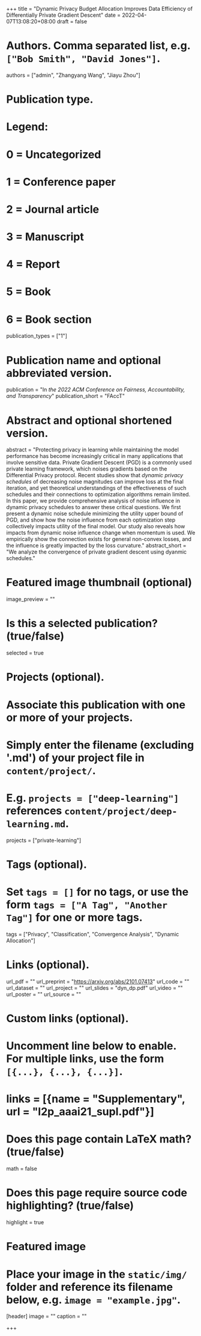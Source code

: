 +++
title = "Dynamic Privacy Budget Allocation Improves Data Efficiency of Differentially Private Gradient Descent"
date = 2022-04-07T13:08:20+08:00
draft = false

# Authors. Comma separated list, e.g. `["Bob Smith", "David Jones"]`.
authors = ["admin", "Zhangyang Wang", "Jiayu Zhou"]

# Publication type.
# Legend:
# 0 = Uncategorized
# 1 = Conference paper
# 2 = Journal article
# 3 = Manuscript
# 4 = Report
# 5 = Book
# 6 = Book section
publication_types = ["1"]

# Publication name and optional abbreviated version.
publication = "In *the 2022 ACM Conference on Fairness, Accountability, and Transparency*"
publication_short = "FAccT"

# Abstract and optional shortened version.
abstract = "Protecting privacy in learning while maintaining the model performance has become increasingly critical in many applications that involve sensitive data. Private Gradient Descent (PGD) is a commonly used private learning framework, which noises gradients based on the Differential Privacy protocol. Recent studies show that *dynamic privacy schedules* of decreasing noise magnitudes can improve loss at the final iteration, and yet theoretical understandings of the effectiveness of such schedules and their connections to optimization algorithms remain limited. In this paper, we provide comprehensive analysis of noise influence in dynamic privacy schedules to answer these critical questions. We first present a dynamic noise schedule minimizing the utility upper bound of PGD, and show how the noise influence from each optimization step collectively impacts utility of the final model. Our study also reveals how impacts from dynamic noise influence change when momentum is used. We empirically show the connection exists for general non-convex losses, and the influence is greatly impacted by the loss curvature."
abstract_short = "We analyze the convergence of private gradient descent using dyanmic schedules."

# Featured image thumbnail (optional)
image_preview = ""

# Is this a selected publication? (true/false)
selected = true

# Projects (optional).
#   Associate this publication with one or more of your projects.
#   Simply enter the filename (excluding '.md') of your project file in `content/project/`.
#   E.g. `projects = ["deep-learning"]` references `content/project/deep-learning.md`.
projects = ["private-learning"]

# Tags (optional).
#   Set `tags = []` for no tags, or use the form `tags = ["A Tag", "Another Tag"]` for one or more tags.
tags = ["Privacy", "Classification", "Convergence Analysis", "Dynamic Allocation"]

# Links (optional).
url_pdf = ""
url_preprint = "https://arxiv.org/abs/2101.07413"
url_code = ""
url_dataset = ""
url_project = ""
url_slides = "dyn_dp.pdf"
url_video = ""
url_poster = ""
url_source = ""

# Custom links (optional).
#   Uncomment line below to enable. For multiple links, use the form `[{...}, {...}, {...}]`.
# links = [{name = "Supplementary", url = "l2p_aaai21_supl.pdf"}]

# Does this page contain LaTeX math? (true/false)
math = false

# Does this page require source code highlighting? (true/false)
highlight = true

# Featured image
# Place your image in the `static/img/` folder and reference its filename below, e.g. `image = "example.jpg"`.
[header]
image = ""
caption = ""

+++
